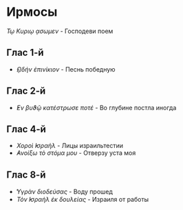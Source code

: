 
# Ирмосы

*Τῳ Κυριῳ ᾳσωμεν* - Господеви поем

## Глас 1-й

- *̓ῼδήν ἐπινίκιον* - Песнь победную

## Глас 2-й

- *̓Εν βυϑῷ κατέστρωσε ποτέ* - Во глубине постла иногда

## Глас 4-й

- *Χοροὶ ̓Ισραὴλ* - Лицы израильтестии
- *̓Ανοίξω τὸ στόμα μου* - Отверзу уста моя

## Глас 8-й

- *̔Υγρὰν διοδεύσας* - Воду прошед
- *Τὸν ̓Ισραὴλ ἐκ δουλείας* - Израиля от работы
